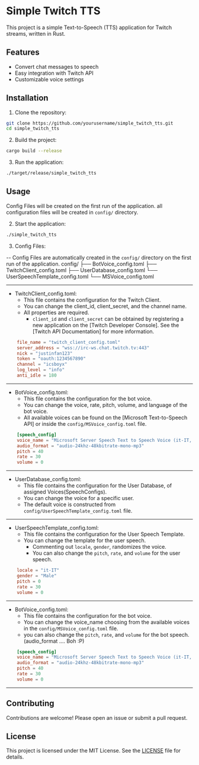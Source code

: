 # Simple Twitch TTS

This project is a simple Text-to-Speech (TTS) application for Twitch streams, written in Rust.

## Features

- Convert chat messages to speech
- Easy integration with Twitch API
- Customizable voice settings

## Installation

1. Clone the repository:

```sh
git clone https://github.com/yourusername/simple_twitch_tts.git
cd simple_twitch_tts
```

2. Build the project:

```sh
cargo build --release
```

3. Run the application:

```sh
./target/release/simple_twitch_tts
```

## Usage

Config Files will be created on the first run of the application.
all configuration files will be created in `config/` directory.

2. Start the application:

```sh
./simple_twitch_tts
```

3. Config Files:

-- Config Files are automatically created in the `config/` directory on the first run of the application.
config/
├── BotVoice_config.toml
├── TwitchClient_config.toml
├── UserDatabase_config.toml
└── UserSpeechTemplate_config.toml
└── MSVoice_config.toml

---

- TwitchClient_config.toml:
  - This file contains the configuration for the Twitch Client.
  - You can change the client_id, client_secret, and the channel name.
  - All properties are required.
    - `client_id` and `client_secret` can be obtained by registering a new application on the [Twitch Developer Console]. See the [Twitch API Documentation] for more information.

```toml
    file_name = "twitch_client_config.toml"
    server_address = "wss://irc-ws.chat.twitch.tv:443"
    nick = "justinfan123"
    token = "oauth:1234567890"
    channel = "icsboyx"
    log_level = "info"
    anti_idle = 180
```

---

- BotVoice_config.toml:
  - This file contains the configuration for the bot voice.
  - You can change the voice, rate, pitch, volume, and language of the bot voice.
  - All available voices can be found on the [Microsoft Text-to-Speech API] or inside the `config/MSVoice_config.toml` file.

```toml
    [speech_config]
    voice_name = "Microsoft Server Speech Text to Speech Voice (it-IT, GiuseppeMultilingualNeural)"
    audio_format = "audio-24khz-48kbitrate-mono-mp3"
    pitch = 40
    rate = 30
    volume = 0
```

---

- UserDatabase_config.toml:
  - This file contains the configuration for the User Database, of assigned Voices(SpeechConfigs).
  - You can change the voice for a specific user.
  - The default voice is constructed from `config/UserSpeechTemplate_config.toml` file.

---

- UserSpeechTemplate_config.toml:
  - This file contains the configuration for the User Speech Template.
  - You can change the template for the user speech.
    - Commenting out `locale`, `gender`, randomizes the voice.
    - You can also change the `pitch`, `rate`, and `volume` for the user speech.

```toml
    locale = "it-IT"
    gender = "Male"
    pitch = 0
    rate = 30
    volume = 0
```

---

- BotVoice_config.toml:
  - This file contains the configuration for the bot voice.
  - You can change the voice_name choosing from the available voices in the `config/MSVoice_config.toml` file.
  - you can also change the `pitch`, `rate`, and `volume` for the bot speech.(audio_format .... Boh :P)

```toml
    [speech_config]
    voice_name = "Microsoft Server Speech Text to Speech Voice (it-IT, GiuseppeMultilingualNeural)"
    audio_format = "audio-24khz-48kbitrate-mono-mp3"
    pitch = 40
    rate = 30
    volume = 0
```

---

## Contributing

Contributions are welcome! Please open an issue or submit a pull request.

## License

This project is licensed under the MIT License. See the [LICENSE](LICENSE) file for details.
